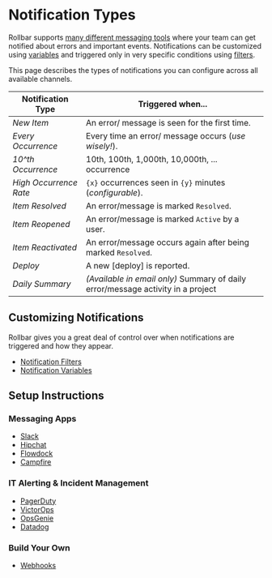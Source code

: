 # Notification Types

Rollbar supports [many different messaging tools](/integrations/) where your team can get notified about errors and important events.  Notifications can be customized using [variables](/docs/notification-variables) and triggered only in very specific conditions using [filters](/docs/filtering-notifications).

This page describes the types of notifications you can configure across all available channels.

| Notification Type | Triggered when... |
|-------------------|-------------|
| _New Item_ | An error/ message is seen for the first time. |
| _Every Occurrence_ | Every time an error/ message occurs (_use wisely!_). |
| _10^th Occurrence_ | 10th, 100th, 1,000th, 10,000th, ... occurrence |
| _High Occurrence Rate_ | `{x}` occurrences seen in `{y}` minutes (_configurable_). |
| _Item Resolved_ | An error/message is marked `Resolved`. |
| _Item Reopened_ | An error/message is marked `Active` by a user. |
| _Item Reactivated_ | An error/message occurs again after being marked `Resolved`. |
| _Deploy_ | A new [deploy] is reported. |
| _Daily Summary_ | _(Available in email only)_ Summary of daily error/message activity in a project |

## Customizing Notifications

Rollbar gives you a great deal of control over when notifications are triggered and how they appear.

* [Notification Filters](/docs/notification-variables)
* [Notification Variables](/docs/filtering-notifications)

## Setup Instructions

### Messaging Apps

* [Slack](/docs/tools/slack/)
* [Hipchat]()
* [Flowdock]()
* [Campfire]()

### IT Alerting & Incident Management

* [PagerDuty]()
* [VictorOps]()
* [OpsGenie]()
* [Datadog]()

### Build Your Own

* [Webhooks]()

